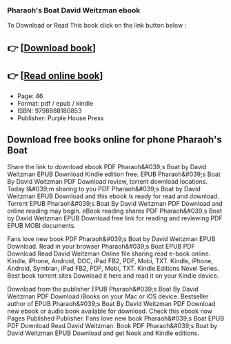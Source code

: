 ### Pharaoh's Boat David Weitzman ebook

To Download or Read This book click on the link button below :

## 👉  [**[Download book](http://get-pdfs.com/download.php?group=book&from=github.com&id=720558&lnk=1081 "Download book")**]

## 👉  [**[Read online book](http://get-pdfs.com/download.php?group=book&from=github.com&id=720558&lnk=1081 "Read online book")**]


* Page: 46
* Format: pdf / epub / kindle
* ISBN: 9798888180853
* Publisher: Purple House Press



## Download free books online for phone Pharaoh's Boat


Share the link to download ebook PDF Pharaoh&amp;#039;s Boat by David Weitzman EPUB Download Kindle edition free. EPUB Pharaoh&amp;#039;s Boat By David Weitzman PDF Download review, torrent download locations. Today I&amp;#039;m sharing to you PDF Pharaoh&amp;#039;s Boat by David Weitzman EPUB Download and this ebook is ready for read and download. Torrent EPUB Pharaoh&amp;#039;s Boat By David Weitzman PDF Download and online reading may begin. eBook reading shares PDF Pharaoh&amp;#039;s Boat by David Weitzman EPUB Download free link for reading and reviewing PDF EPUB MOBI documents.

Fans love new book PDF Pharaoh&amp;#039;s Boat by David Weitzman EPUB Download. Read in your browser Pharaoh&amp;#039;s Boat EPUB PDF Download Read David Weitzman Online file sharing read e-book online. Kindle, iPhone, Android, DOC, iPad FB2, PDF, Mobi, TXT. Kindle, iPhone, Android, Symbian, iPad FB2, PDF, Mobi, TXT. Kindle Editions Novel Series. Best book torrent sites Download it here and read it on your Kindle device.

Download from the publisher EPUB Pharaoh&amp;#039;s Boat By David Weitzman PDF Download iBooks on your Mac or iOS device. Bestseller author of EPUB Pharaoh&amp;#039;s Boat By David Weitzman PDF Download new ebook or audio book available for download. Check this ebook now Pages Published Publisher. Fans love new book Pharaoh&amp;#039;s Boat EPUB PDF Download Read David Weitzman. Book PDF Pharaoh&amp;#039;s Boat by David Weitzman EPUB Download and get Nook and Kindle editions.





